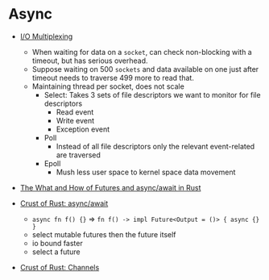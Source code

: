 # Async

- [I/O Multiplexing](https://www.softprayog.in/programming/io-multiplexing-select-poll-epoll-in-linux)
    - When waiting for data on a `socket`, can check non-blocking with a timeout, but has serious overhead. 
    - Suppose waiting on 500 `sockets` and data available on one just after timeout needs to traverse 499 more to read that.
    - Maintaining thread per socket,  does not scale
        - Select: Takes 3 sets of file descriptors we want to monitor for file descriptors
            - Read event
            - Write event
            - Exception event
        - Poll
            - Instead of all file descriptors only the relevant event-related are traversed
        - Epoll
            - Mush less user space to kernel space data movement

- [The What and How of Futures and async/await in Rust](https://www.youtube.com/watch?v=9_3krAQtD2k)

- [Crust of Rust: async/await](https://youtu.be/ThjvMReOXYM)
    - `async fn f() {}` => `fn f() -> impl Future<Output = ()> { async {} }`
    - select mutable futures then the future itself
    - io bound faster
    - select a future

- [Crust of Rust: Channels](https://youtu.be/b4mS5UPHh20)